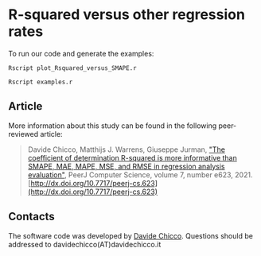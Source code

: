 # R-squared versus other regression rates

To run our code and generate the examples:

`Rscript plot_Rsquared_versus_SMAPE.r`

`Rscript examples.r`

## Article
More information about this study can be found in the following peer-reviewed article:

> Davide Chicco, Matthijs J. Warrens,  Giuseppe Jurman, ["The coefficient of determination R-squared is more informative than SMAPE, MAE, MAPE, MSE, and RMSE in regression analysis evaluation"](http://dx.doi.org/10.7717/peerj-cs.623), PeerJ Computer Science, volume 7, number e623,  2021. [http://dx.doi.org/10.7717/peerj-cs.623](http://dx.doi.org/10.7717/peerj-cs.623)

## Contacts
The software code was developed by [Davide Chicco](https://www.DavideChicco.it). Questions should be
addressed to davidechicco(AT)davidechicco.it